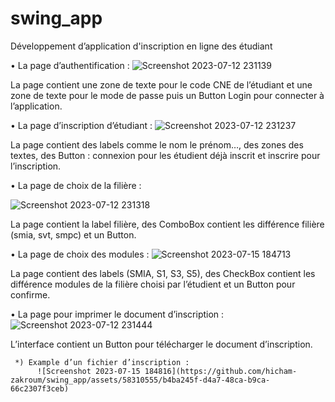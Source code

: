 # swing_app
Développement d’application d'inscription en ligne des étudiant


• La page d’authentification :
![Screenshot 2023-07-12 231139](https://github.com/hicham-zakroum/swing_app/assets/58310555/6655bb70-40c9-4aa7-b44a-54685913897d)

La page contient une zone de texte pour le code CNE de l’étudiant et une zone de texte pour le mode de passe puis un Button Login pour connecter à l’application.

• La page d’inscription d’étudiant :
![Screenshot 2023-07-12 231237](https://github.com/hicham-zakroum/swing_app/assets/58310555/872c13c3-daeb-4732-ae37-4f64c1990587)


La page contient des labels comme le nom le prénom…, des zones des textes, des Button : connexion pour les étudient déjà inscrit et inscrire pour l’inscription.

• La page de choix de la filière :

![Screenshot 2023-07-12 231318](https://github.com/hicham-zakroum/swing_app/assets/58310555/d750e4ba-2bc8-4e1f-bf10-ef49d6b77243)

La page contient la label filière, des ComboBox contient les différence filière (smia, svt, smpc) et un Button.

• La page de choix des modules :
![Screenshot 2023-07-15 184713](https://github.com/hicham-zakroum/swing_app/assets/58310555/9f793e21-53f7-4153-9e83-3d7f25a46a81)

 La page contient des labels (SMIA, S1, S3, S5), des CheckBox contient les différence modules de la filière choisi par l’étudient et un Button pour confirme.

 • La page pour imprimer le document d’inscription :![Screenshot 2023-07-12 231444](https://github.com/hicham-zakroum/swing_app/assets/58310555/ec0e57c8-900d-4ef3-8eb9-2d9cd3eef5b0)

 L’interface contient un Button pour télécharger le document d’inscription.

     *) Example d’un fichier d’inscription :
          ![Screenshot 2023-07-15 184816](https://github.com/hicham-zakroum/swing_app/assets/58310555/b4ba245f-d4a7-48ca-b9ca-66c2307f3ceb)

     
